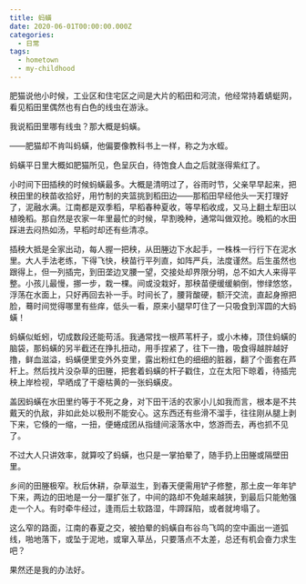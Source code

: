 ```yaml
---
title: 蚂蟥
date: 2020-06-01T00:00:00.000Z
categories:
  - 日常
tags:
  - hometown
  - my-childhood
---
```


肥猫说他小时候，工业区和住宅区之间是大片的稻田和河流，他经常持着蜻蜓网，看见稻田里偶然也有白色的线虫在游泳。

我说稻田里哪有线虫？那大概是蚂蟥。

——肥猫却不肯叫蚂蟥，他偏要像教科书上一样，称之为水蛭。

蚂蟥平日里大概如肥猫所见，色呈灰白，待饱食人血之后就涨得紫红了。

小时间下田插秧的时候蚂蟥最多。大概是清明过了，谷雨时节，父亲早早起来，把秧田里的秧苗收拾好，用竹制的夹篮挑到稻田边——那稻田早经他头一天打理好了，泥融水满。江南都是双季稻，早稻春种夏收，等早稻收成，又马上翻土犁田以植晚稻。那自然是农家一年里最忙的时候，早割晚种，通常叫做双抢。晚稻的水田踩进去闷热如汤，早稻时却还有些清凉。

插秧大抵是全家出动，每人握一把秧，从田塍边下水起手，一株株一行行下在泥水里。大人手法老练，下得飞快，秧苗行平列直，如阵严兵，法度谨然。后生虽然也跟得上，但一列插完，到田垄边叉腰一望，交接处却界限分明，总不如大人来得平整。小孩儿最慢，挪一步，栽一棵。间或没栽好，那秧苗便缓缓躺倒，惨绿悠悠，浮荡在水面上，只好再回去补一手。时间长了，腰背酸硬，额汗交流，直起身擦把脸，蓦时间觉得哪里有些痒，低头一看，原来小腿早叮住了一只吸食到浑圆的大蚂蟥！

蚂蟥似蚯蚓，切成数段还能苟活。我通常找一根芦苇杆子，或小木棒，顶住蚂蟥的脑袋，那蚂蟥的另半截还在挣扎扭动，用手捏紧了，往下一撸，吸食得越胖越好撸，鲜血滋溢，蚂蟥便里变外外变里，露出粉红色的细细的脏器，翻了个面套在芦杆上。然后找片没杂草的田塍，把套着蚂蟥的杆子戳住，立在太阳下晾着，待插完秧上岸检视，早晒成了干瘪枯黄的一张蚂蟥皮。

盖因蚂蟥在水田里约等于不死之身，对下田干活的农家小儿如我而言，根本是不共戴天的仇敌，非如此处以极刑不能安心。这东西还有些滑不溜手，往往刚从腿上剥下来，它倏的一缩，一扭，便蜷成团从指缝间滚落水中，悠游而去，再也抓不见了。

不过大人只讲效率，就算咬了蚂蟥，也只是一掌拍晕了，随手扔上田塍或隔壁田里。

乡间的田塍极窄。秋后休耕，杂草滋生，到春天便需用铲子修整，那土皮一年年铲下来，两边的田地是一分一厘扩张了，中间的路却不免越来越狭，到最后只能勉强走一个人。有时牵牛经过，逢雨后土软路湿，牛蹄踩陷，或者就垮塌了。

这么窄的路面，江南的春夏之交，被拍晕的蚂蟥自布谷鸟飞鸣的空中画出一道弧线，啪地落下，或坠于泥地，或窜入草丛，只要落点不太差，总还有机会奋力求生吧？

果然还是我的办法好。
